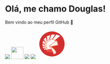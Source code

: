 # Olá, me chamo Douglas! 
Bem vindo ao meu perfil GitHub 👋

<img src="https://cdn.jsdelivr.net/gh/devicons/devicon/icons/csharp/csharp-original.svg" />
<img src="https://cdn.jsdelivr.net/gh/devicons/devicon/icons/html5/html5-original.svg" width="40" height="40"/>         
<img src="https://cdn.jsdelivr.net/gh/devicons/devicon/icons/css3/css3-original.svg" />
<img src="https://cdn.jsdelivr.net/gh/devicons/devicon/icons/python/python-original.svg" />
<svg xmlns="http://www.w3.org/2000/svg" x="0px" y="0px" width="100" height="100" viewBox="0 0 48 48">
<path fill="#d32f2f" d="M24 4A20 20 0 1 0 24 44A20 20 0 1 0 24 4Z"></path><path fill="#fefdfd" d="M15.775 19.127l-1.39-5.861-3.231 3.2L13.84 21.5C14.357 20.611 15.011 19.813 15.775 19.127zM19.65 16.949l1.325-7.288c-.172.064-5.105 2.005-5.105 2.005l.683 6.829C17.475 17.822 18.514 17.289 19.65 16.949zM22.75 16.5c.447 0 .898.042 1.349.103l4.771-7.592L23 9l-2.444 7.725C21.262 16.58 21.994 16.5 22.75 16.5zM28.307 18.073L37 11.133 30.808 9l-5.887 7.741C26.126 16.998 27.289 17.459 28.307 18.073zM13.427 22.298l-2.822-3.911L9 21.949l3.647 2.888C12.795 23.942 13.059 23.091 13.427 22.298zM13.86 31.404L11 31.805l1.489 1.845 2.301-.947C14.446 32.29 14.13 31.86 13.86 31.404zM12.876 29.092L9.409 28.2l.872 2.624 3.228-.076C13.246 30.215 13.037 29.661 12.876 29.092zM12.5 26.5c0-.176.017-.347.026-.52l-3.257-2.324L9 26.824l3.685 1.483C12.57 27.714 12.5 27.111 12.5 26.5z"></path><path fill="#fefdfd" d="M15.97,33.923l0.311,0.24l0.052,0.038c0.003-0.005,0.006-0.013,0.009-0.018 c0.199-0.416,0.807-1.682,4.033-1.682c0.803,0,1.429,0.102,1.923,0.226l1.127-0.269l-2.031-4.266l-1.103,0.236l-0.665-1.496 l10.692-7.196l-0.035-0.047l-0.219-0.253c-1.739-1.783-4.611-2.935-7.315-2.935c-5.748,0-10.25,4.393-10.25,10 C12.5,29.315,13.757,32.014,15.97,33.923z"></path><path fill="#ff8d69" d="M13,26.5c0-5.327,4.283-9.5,9.75-9.5c2.591,0,5.333,1.118,6.958,2.784l0.197,0.23l0.832-0.56 C29.039,17.479,25.901,16,22.75,16C16.675,16,12,20.701,12,26.5c0,3.288,1.585,6.221,4.064,8.146l0.04,0.034 c0.092-0.195,0.175-0.369,0.238-0.498c0.048-0.099,0.12-0.248,0.244-0.415l-0.311-0.24C14.187,31.725,13,29.191,13,26.5z"></path><path fill="#ff8d69" d="M17.25,31.375C15.875,30.25,15,28.5,15,26.5c0-4.206,3.404-8,7.75-8c0.082,0,0.167-0.003,0.25,0 L22,18c-4.542,0.358-8,3.98-8,8.5c0,2.018,0.773,3.973,2.146,5.5L17.25,31.375z"></path><path fill="#e74743" d="M23.501,32.615C23.059,32.4,22.022,32,20.375,32c-2.444,0-3.693,0.919-4.092,1.283 c-0.094,0.086-0.165,0.189-0.219,0.304L14,38c0,0,2.469-1,4.625-1c3.333,0,4.875,1,4.875,1l1.462-2.315L23.501,32.615z"></path><path fill="#ff8d69" d="M22,33.375C21.625,33.125,20.974,33,20.14,33c-2.094,0-3.115,0.936-3.281,1.282 c-0.073,0.152-0.242,0.479-0.355,0.718c0,0,1.497-1,2.997-1.375C20.347,33.413,21.125,33.375,22,33.375z"></path><path fill="#fefdfd" d="M19.627,26.931l0.665,1.496L33.39,25.62l-1.702-6.807L19.627,26.931z"></path><path fill="#ff8d69" d="M31.376,19.626l1.403,5.613l-12.195,2.613l-0.329-0.741L31.376,19.626 M32,18l-13,8.75L20,29l14-3 L32,18L32,18z"></path><path fill="#fefdfd" d="M21.543,28.503l5.647,11.865c0.85-0.354,2.772-1.307,3.281-2.843 c-0.292-0.718-1.596-3.758-3.304-5.276c-0.443-0.393-0.75-0.619-1.031-0.825c-0.423-0.311-0.823-0.605-1.503-1.333 C23.384,28.751,22.481,28.534,21.543,28.503z"></path><path fill="#ff8d69" d="M22.39,29.119c0.533,0.155,1.127,0.508,1.879,1.313c0.711,0.762,1.129,1.069,1.572,1.394 c0.281,0.206,0.571,0.42,0.995,0.796c1.513,1.345,2.712,3.991,3.098,4.91c-0.424,0.992-1.604,1.751-2.5,2.183L22.39,29.119 M21.205,27.998c-0.151,0-0.302,0.002-0.455,0.002l6.188,13c0,0,3.438-1.125,4.063-3.5c0,0-1.449-3.802-3.5-5.625 c-1.125-1-1.408-0.955-2.5-2.125C23.456,28.096,22.337,27.998,21.205,27.998L21.205,27.998z"></path>
</svg>
